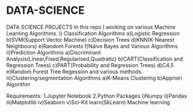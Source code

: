 # DATA-SCIENCE
DATA SCIENCE PROJECTS
In this repo I working on various Machine Learning Algorithms.
i) Classification Algorithms 
  a)Logistic Regression
  b)SVM(Support Vector Machine)
  c)Decision Trees
  d)KNN(K-Nearest Neighbours)
  e)Random Forests
  f)Naive Bayes and Various Algorithms
ii)Prediction Algorithms
    a)Discriminant Analysis(Linear,Fixed,Regularised,Quadratic)
    b)CART(Classification and Regression Trees)
    c)PART(Probability and Regression Trees)
    d)C4.5
    e)Random Forest Tree Regession and various methods.
iii)Clustering/segmentation Algorithms
    a)K-Means Clustering
    b)Appriori Algorithm
   
   
   
  Requirements:
 1.Jupyter Notebook 
 2.Python Packages 
  i)Numpy 
  ii)Pandas
  iii)Matplotlib
  iv)Seaborn
  v)Sci-Kit learn(SkLearn) Machine learning 
  
  
  
  
  
  
 
    
